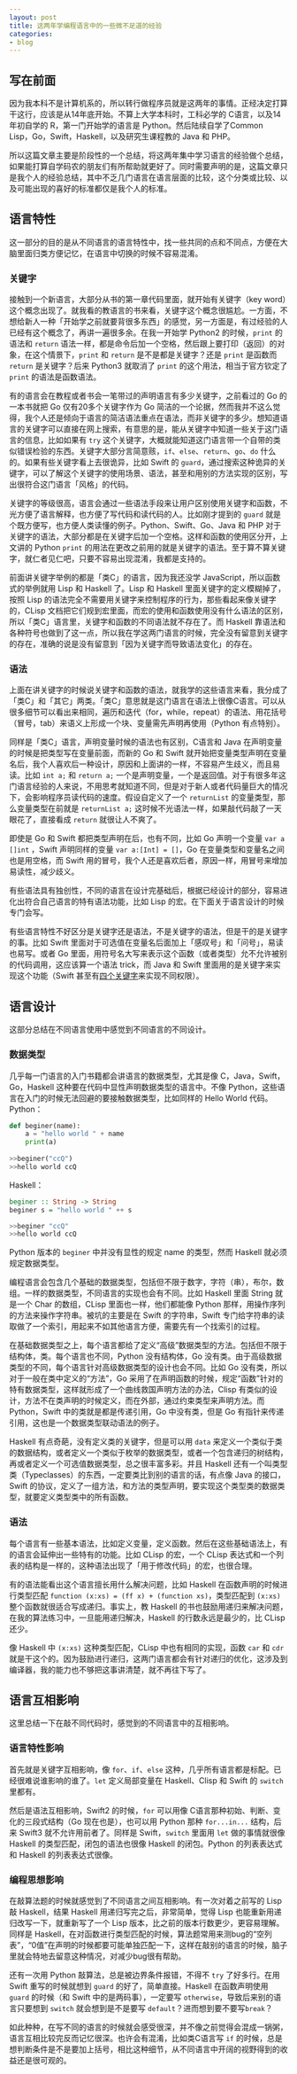 ```yaml
---
layout: post
title: 这两年学编程语言中的一些微不足道的经验
categories:
- blog
---
```


## 写在前面

因为我本科不是计算机系的，所以转行做程序员就是这两年的事情。正经决定打算干这行，应该是从14年底开始。不算上大学本科时，工科必学的 C语言，以及14年初自学的 R，第一门开始学的语言是 Python。然后陆续自学了Common Lisp，Go，Swift，Haskell，以及研究生课程教的 Java 和 PHP。

所以这篇文章主要是阶段性的一个总结，将这两年集中学习语言的经验做个总结，如果能打算自学码农的朋友们有所帮助就更好了。同时需要声明的是，这篇文章只是我个人的经验总结，其中不乏几门语言在语言层面的比较，这个分类或比较、以及可能出现的喜好的标准都仅是我个人的标准。

## 语言特性

这一部分的目的是从不同语言的语言特性中，找一些共同的点和不同点，方便在大脑里面归类方便记忆，在语言中切换的时候不容易混淆。

### 关键字

接触到一个新语言，大部分从书的第一章代码里面，就开始有关键字（key word）这个概念出现了。就我看的教语言的书来看，关键字这个概念很尴尬。一方面，不想给新人一种「开始学之前就要背很多东西」的感觉，另一方面是，有过经验的人已经有这个概念了，再讲一遍很多余。在我一开始学 Python2 的时候，`print` 的语法和 `return` 语法一样，都是命令后加一个空格，然后跟上要打印（返回）的对象，在这个情景下，`print` 和 `return` 是不是都是关键字？还是 `print` 是函数而 `return` 是关键字？后来 Python3 就取消了 `print` 的这个用法，相当于官方钦定了 `print` 的语法是函数语法。

有的语言会在教程或者书会一笔带过的声明语言有多少关键字，之前看过的 Go 的一本书就把 Go 仅有20多个关键字作为 Go 简洁的一个论据，然而我并不这么觉得，我个人还是倾向于语言的简洁语法重点在语法，而非关键字的多少。想知道语言的关键字可以直接在网上搜索，有意思的是，能从关键字中知道一些关于这门语言的信息，比如如果有 `try` 这个关键字，大概就能知道这门语言带一个自带的类似错误检验的东西。关键字大部分言简意赅，`if`、`else`、`return`、`go`、`do` 什么的。如果有些关键字看上去很诡异，比如 Swift 的 `guard`，通过搜索这种诡异的关键字，可以了解这个关键字的使用场景、语法，甚至和用别的方法实现的区别，写出很符合这门语言「风格」的代码。

关键字的等级很高，语言会通过一些语法手段来让用户区别使用关键字和函数，不光方便了语言解释，也方便了写代码和读代码的人。比如刚才提到的 `guard` 就是个既方便写，也方便人类读懂的例子。Python、Swift、Go、Java 和 PHP 对于关键字的语法，大部分都是在关键字后加一个空格。这样和函数的使用区分开，上文讲的 Python `print` 的用法在更改之前用的就是关键字的语法。至于算不算关键字，就仁者见仁吧，只要不容易出现混淆，我都是支持的。

前面讲关键字举例的都是「类C」的语言，因为我还没学 JavaScript，所以函数式的举例就用 Lisp 和 Haskell 了。Lisp 和 Haskell 里面关键字的定义模糊掉了，按照 Lisp 的语法完全不需要用关键字来控制程序的行为，那些看起来像关键字的，CLisp 文档把它们规到宏里面，而宏的使用和函数使用没有什么语法的区别，所以「类C」语言里，关键字和函数的不同语法就不存在了。而 Haskell 靠语法和各种符号也做到了这一点，所以我在学这两门语言的时候，完全没有留意到关键字的存在，准确的说是没有留意到「因为关键字而导致语法变化」的存在。

### 语法

上面在讲关键字的时候说关键字和函数的语法，就我学的这些语言来看，我分成了「类C」和「其它」两类。「类C」意思就是这门语言在语法上很像C语言。可以从很多细节可以看出来相同，遍历和迭代（for，while，repeat）的语法、用花括号（冒号，tab）来语义上形成一个块、变量需先声明再使用（Python 有点特别）。

同样是「类C」语言，声明变量时候的语法也有区别，C语言和 Java 在声明变量的时候是把类型写在变量前面，而新的 Go 和 Swift 就开始把变量类型声明在变量名后，我个人喜欢后一种设计，原因和上面讲的一样，不容易产生歧义，而且易读。比如 `int a;` 和 `return a;` 一个是声明变量，一个是返回值。对于有很多年这门语言经验的人来说，不用思考就知道不同，但是对于新人或者代码量巨大的情况下，会影响程序员读代码的速度。假设自定义了一个 `returnList` 的变量类型，那么变量类型在前就是 `returnList a;` 这时候不光语法一样，如果敲代码敲了一天眼花了，直接看成 `return` 就很让人不爽了。

即使是 Go 和 Swift 都把类型声明在后，也有不同，比如 Go 声明一个变量 `var a []int` ，Swift 声明同样的变量 `var a:[Int] = []`，Go 在变量类型和变量名之间也是用空格，而 Swift 用的冒号，我个人还是喜欢后者，原因一样，用冒号来增加易读性，减少歧义。

有些语法具有独创性，不同的语言在设计完基础后，根据已经设计的部分，容易进化出符合自己语言的特有语法功能，比如 Lisp 的宏。在下面关于语言设计的时候专门会写。

有些语言特性不好区分是关键字还是语法，不是关键字的语法，但是干的是关键字的事。比如 Swift 里面对于可选值在变量名后面加上「感叹号」和「问号」，易读也易写。或者 Go 里面，用符号名大写来表示这个函数（或者类型）允不允许被别的代码调用，这应该算一个语法 trick，而 Java 和 Swift 里面用的是关键字来实现这个功能（Swift 甚至有[四个关键字](https://developer.apple.com/library/content/documentation/Swift/Conceptual/Swift_Programming_Language/AccessControl.html)来实现不同权限）。

## 语言设计

这部分总结在不同语言使用中感觉到不同语言的不同设计。

### 数据类型

几乎每一门语言的入门书籍都会讲语言的数据类型，尤其是像 C，Java，Swift，Go，Haskell 这种要在代码中显性声明数据类型的语言中。不像 Python，这些语言在入门的时候无法回避的要接触数据类型，比如同样的 Hello World 代码。
Python：

```Python
def beginer(name):
    a = "hello world " + name
    print(a)
    
>>beginer("ccQ")
>>hello world ccQ
```
Haskell：

```haskell
beginer :: String -> String
beginer s = "hello world " ++ s

>>beginer "ccQ" 
>>hello world ccQ
```

Python 版本的 `beginer` 中并没有显性的规定 name 的类型，然而 Haskell 就必须规定数据类型。

编程语言会包含几个基础的数据类型，包括但不限于数字，字符（串），布尔，数组。一样的数据类型，不同语言的实现也会有不同。比如 Haskell 里面 String 就是一个 Char 的数组，CLisp 里面也一样，他们都能像 Python 那样，用操作序列的方法来操作字符串。被坑的主要是在 Swift 的字符串，Swift 专门给字符串的读取做了一个索引，用起来不如其他语言方便，需要先有一个找索引的过程。

在基础数据类型之上，每个语言都给了定义“高级”数据类型的方法。包括但不限于结构体，类。每个语言也不同，Python 没有结构体，Go 没有类。由于高级数据类型的不同，每个语言针对高级数据类型的设计也会不同。比如 Go 没有类，所以对于一般在类中定义的“方法”，Go 采用了在声明函数的时候，规定“函数”针对的特有数据类型，这样就形成了一个曲线救国声明方法的办法，Clisp 有类似的设计，方法不在类声明的时候定义，而在外部，通过约束类型来声明方法。而 Python，Swift 中的类就是都是传递引用，Go 中没有类，但是 Go 有指针来传递引用，这也是一个数据类型联动语法的例子。

Haskell 有点奇葩，没有定义类的关键字，但是可以用 `data` 来定义一个类似于类的数据结构，或者定义一个类似于枚举的数据类型，或者一个包含递归的树结构，再或者定义一个可选值数据类型，总之很丰富多彩。并且 Haskell 还有一个叫类型类（Typeclasses）的东西，一定要类比到别的语言的话，有点像 Java 的接口，Swift 的协议，定义了一组方法，和方法的类型声明，要实现这个类型类的数据类型，就要定义类型类中的所有函数。

### 语法

每个语言有一些基本语法，比如定义变量，定义函数。然后在这些基础语法上，有的语言会延伸出一些特有的功能。比如 CLisp 的宏，一个 CLisp 表达式和一个列表的结构是一样的，这种语法出现了「用于修改代码」的宏，也很合理。

有的语法能看出这个语言擅长用什么解决问题，比如 Haskell 在函数声明的时候进行类型匹配 `function (x:xs) = (ff x) + (function xs)`，类型匹配到 `(x:xs)` 整个函数就很适合写成递归。事实上，教 Haskell 的书也鼓励用递归来解决问题，在我的算法练习中，一旦能用递归解决，Haskell 的行数永远是最少的，比 CLisp 还少。

像 Haskell 中 `(x:xs)` 这种类型匹配，CLisp 中也有相同的实现，函数 `car` 和 `cdr` 就是干这个的。因为鼓励进行递归，这两门语言都会有针对递归的优化，这涉及到编译器，我的能力也不够把这事讲清楚，就不再往下写了。

## 语言互相影响

这里总结一下在敲不同代码时，感觉到的不同语言中的互相影响。

### 语言特性影响

首先就是关键字互相影响，像 `for`、`if`、`else` 这种，几乎所有语言都是标配。已经很难说谁影响的谁了。`let` 定义局部变量在 Haskell、Clisp 和 Swift 的 `switch` 里都有。

然后是语法互相影响，Swift2 的时候，`for` 可以用像 C语言那种初始、判断、变化的三段式结构（Go 现在也是），也可以用 Python 那种 `for...in...` 结构，后来 Swift3 就不允许用前者了。同样是 Swift，`switch` 里面用 `let` 做的事情就很像 Haskell 的类型匹配，闭包的语法也很像 Haskell 的闭包。Python 的列表表达式和 Haskell 的列表表达式很像。

### 编程思想影响

在敲算法题的时候就感觉到了不同语言之间互相影响。有一次对着之前写的 Lisp 敲 Haskell，结果 Haskell 用递归写完之后，非常简单，觉得 Lisp 也能重新用递归改写一下，就重新写了一个 Lisp 版本，比之前的版本行数更少，更容易理解。同样是 Haskell，在对函数进行类型匹配的时候，算法题常用来测bug的“空列表”，“0值”在声明的时候都要可能单独匹配一下，这样在敲别的语言的时候，脑子里就会特地去留意这种情况，对减少bug很有帮助。

还有一次用 Python 敲算法，总是被边界条件报错，不得不 `try` 了好多行。在用 Swift 重写的时候就想到 `guard` 的好了，简单直接。Haskell 在函数声明使用 `guard` 的时候（和 Swift 中的是两码事），一定要写 `otherwise`，导致后来别的语言只要想到 `switch` 就会想到是不是要写 `default`？进而想到要不要写`break`？

如此种种，在写不同的语言的时候就会感受很深，并不像之前觉得会混成一锅粥，语言互相比较完反而记忆很深。也许会有混淆，比如类C语言写 `if` 的时候，总是想判断条件是不是要加上括号，相比这种细节，从不同语言中开阔的视野得到的收益还是很可观的。

